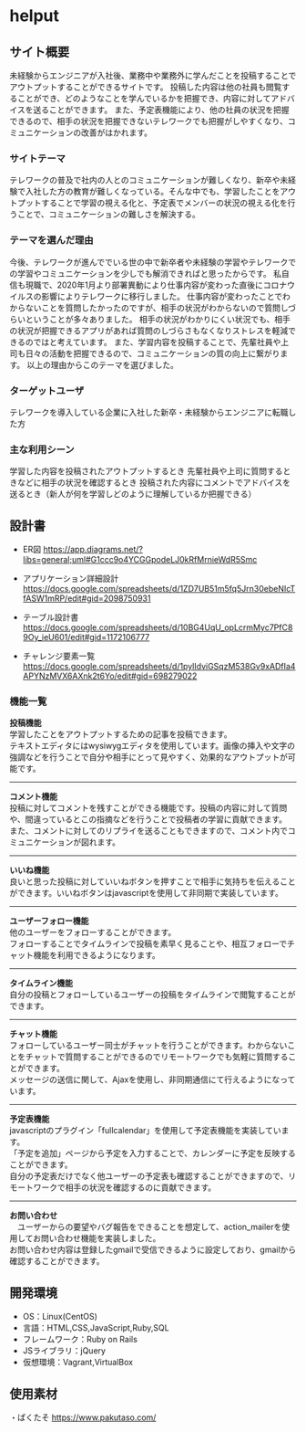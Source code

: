 # helput

## サイト概要
未経験からエンジニアが入社後、業務中や業務外に学んだことを投稿することでアウトプットすることができるサイトです。
投稿した内容は他の社員も閲覧することができ、どのようなことを学んでいるかを把握でき、内容に対してアドバイスを送ることができます。
また、予定表機能により、他の社員の状況を把握できるので、相手の状況を把握できないテレワークでも把握がしやすくなり、コミュニケーションの改善がはかれます。

### サイトテーマ
テレワークの普及で社内の人とのコミュニケーションが難しくなり、新卒や未経験で入社した方の教育が難しくなっている。そんな中でも、学習したことをアウトプットすることで学習の視える化と、予定表でメンバーの状況の視える化を行うことで、コミュニケーションの難しさを解決する。

### テーマを選んだ理由
今後、テレワークが進んででいる世の中で新卒者や未経験の学習やテレワークでの学習やコミュニケーションを少しでも解消できればと思ったからです。
私自信も現職で、2020年1月より部署異動により仕事内容が変わった直後にコロナウイルスの影響によりテレワークに移行しました。
仕事内容が変わったことでわからないことを質問したかったのですが、相手の状況がわからないので質問しづらいということが多々ありました。
相手の状況がわかりにくい状況でも、相手の状況が把握できるアプリがあれば質問のしづらさもなくなりストレスを軽減できるのではと考えています。
また、学習内容を投稿することで、先輩社員や上司も日々の活動を把握できるので、コミュニケーションの質の向上に繋がります。
以上の理由からこのテーマを選びました。

### ターゲットユーザ
テレワークを導入している企業に入社した新卒・未経験からエンジニアに転職した方

### 主な利用シーン
学習した内容を投稿されたアウトプットするとき
先輩社員や上司に質問するときなどに相手の状況を確認するとき
投稿された内容にコメントでアドバイスを送るとき（新人が何を学習しどのように理解しているか把握できる）

## 設計書
- ER図
https://app.diagrams.net/?libs=general;uml#G1ccc9o4YCGGpodeLJ0kRfMrnieWdR5Smc

- アプリケーション詳細設計
https://docs.google.com/spreadsheets/d/1ZD7UB51m5fq5Jrn30ebeNIcTfASW1mRP/edit#gid=2098750931

- テーブル設計書
https://docs.google.com/spreadsheets/d/10BG4UqU_opLcrmMyc7PfC89Oy_ieU601/edit#gid=1172106777

- チャレンジ要素一覧
  https://docs.google.com/spreadsheets/d/1pylIdviGSqzM538Gv9xADfIa4APYNzMVX6AXnk2t6Yo/edit#gid=698279022

### 機能一覧
__投稿機能__  
  学習したことをアウトプットするための記事を投稿できます。  
  テキストエディタにはwysiwygエディタを使用しています。画像の挿入や文字の強調などを行うことで自分や相手にとって見やすく、効果的なアウトプットが可能です。  
  
------------  

__コメント機能__  
  投稿に対してコメントを残すことができる機能です。投稿の内容に対して質問や、間違っているとこの指摘などを行うことで投稿者の学習に貢献できます。  
  また、コメントに対してのリプライを送ることもできますので、コメント内でコミュニケーションが図れます。  

------------  

__いいね機能__  
  良いと思った投稿に対していいねボタンを押すことで相手に気持ちを伝えることができます。いいねボタンはjavascriptを使用して非同期で実装しています。  

------------  

__ユーザーフォロー機能__  
  他のユーザーをフォローすることができます。  
  フォローすることでタイムラインで投稿を素早く見ることや、相互フォローでチャット機能を利用できるようになります。  
  
------------  

__タイムライン機能__  
  自分の投稿とフォローしているユーザーの投稿をタイムラインで閲覧することができます。  

------------  

__チャット機能__  
  フォローしているユーザー同士がチャットを行うことができます。わからないことをチャットで質問することができるのでリモートワークでも気軽に質問することができます。  
  メッセージの送信に関して、Ajaxを使用し、非同期通信にて行えるようになっています。  

------------  

__予定表機能__  
  javascriptのプラグイン「fullcalendar」を使用して予定表機能を実装しています。  
  「予定を追加」ページから予定を入力することで、カレンダーに予定を反映することができます。  
  自分の予定表だけでなく他ユーザーの予定表も確認することができますので、リモートワークで相手の状況を確認するのに貢献できます。  

------------  

__お問い合わせ__  
　ユーザーからの要望やバグ報告をできることを想定して、action_mailerを使用してお問い合わせ機能を実装しました。  
  お問い合わせ内容は登録したgmailで受信できるように設定しており、gmailから確認することができます。  


## 開発環境
- OS：Linux(CentOS)
- 言語：HTML,CSS,JavaScript,Ruby,SQL
- フレームワーク：Ruby on Rails
- JSライブラリ：jQuery
- 仮想環境：Vagrant,VirtualBox

## 使用素材
・ぱくたそ
https://www.pakutaso.com/